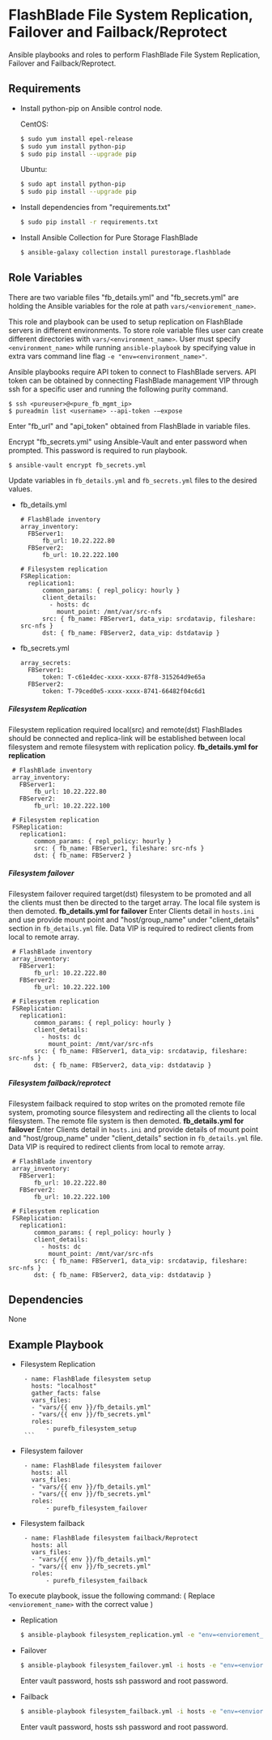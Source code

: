FlashBlade File System Replication, Failover and Failback/Reprotect
=========

Ansible playbooks and roles to perform FlashBlade File System Replication, Failover and Failback/Reprotect.

Requirements
------------

* Install python-pip on Ansible control node.

  CentOS:
    ```bash
    $ sudo yum install epel-release
    $ sudo yum install python-pip
    $ sudo pip install --upgrade pip
    ```
  Ubuntu:
    ```bash
    $ sudo apt install python-pip
    $ sudo pip install --upgrade pip
    ```

* Install dependencies from "requirements.txt"
    ```bash
    $ sudo pip install -r requirements.txt 
    ```
* Install Ansible Collection for Pure Storage FlashBlade
    ```bash
    $ ansible-galaxy collection install purestorage.flashblade
    ```

Role Variables
--------------

There are two variable files "fb_details.yml" and "fb_secrets.yml" are holding the Ansible variables for the role at path `vars/<enviorement_name>`. 

This role and playbook can be used to setup replication on FlashBlade servers in different environments. To store role variable files user can create different directories with `vars/<environment_name>`. User must specify `<environment_name>` while running `ansible-playbook` by specifying value in extra vars command line flag `-e "env=<environment_name>"`.

Ansible playbooks require API token to connect to FlashBlade servers. API token can be obtained by connecting FlashBlade management VIP through ssh for a specific user and running the following purity command.
   ```
   $ ssh <pureuser>@<pure_fb_mgmt_ip>
   $ pureadmin list <username> --api-token -–expose
   ```
Enter "fb_url" and "api_token" obtained from FlashBlade in variable files.

Encrypt "fb_secrets.yml" using Ansible-Vault and enter password when prompted. This password is required to run playbook.
```
$ ansible-vault encrypt fb_secrets.yml
```

Update variables in `fb_details.yml` and `fb_secrets.yml` files to the desired values.

* fb_details.yml
    ```
    # FlashBlade inventory
    array_inventory:               
      FBServer1:
          fb_url: 10.22.222.80
      FBServer2:
          fb_url: 10.22.222.100

    # Filesystem replication
    FSReplication:       
      replication1:
          common_params: { repl_policy: hourly }
          client_details:
            - hosts: dc
              mount_point: /mnt/var/src-nfs
          src: { fb_name: FBServer1, data_vip: srcdatavip, fileshare: src-nfs }
          dst: { fb_name: FBServer2, data_vip: dstdatavip }             
    ```

* fb_secrets.yml
    ```
    array_secrets:               
      FBServer1:
          token: T-c61e4dec-xxxx-xxxx-87f8-315264d9e65a
      FBServer2:
          token: T-79ced0e5-xxxx-xxxx-8741-66482f04c6d1 
    ```
 
 ##### Filesystem Replication 
   Filesystem replication required local(src) and remote(dst) FlashBlades should be connected and replica-link will be established between local filesystem and remote filesystem with replication policy. 
   **fb_details.yml for replication**
   ```
    # FlashBlade inventory
    array_inventory:               
      FBServer1:
          fb_url: 10.22.222.80
      FBServer2:
          fb_url: 10.22.222.100

    # Filesystem replication
    FSReplication:       
      replication1:
          common_params: { repl_policy: hourly }
          src: { fb_name: FBServer1, fileshare: src-nfs }
          dst: { fb_name: FBServer2 }                      
   ```
 
 ##### Filesystem failover 
   Filesystem failover required target(dst) filesystem to be promoted and all the clients must then be directed to the target array. The local file system is then demoted.
   **fb_details.yml for failover**
   Enter Clients detail in `hosts.ini` and use provide mount point and "host/group_name" under "client_details" section in `fb_details.yml` file.
   Data VIP is required to redirect clients from local to remote array.

   ```
    # FlashBlade inventory
    array_inventory:               
      FBServer1:
          fb_url: 10.22.222.80
      FBServer2:
          fb_url: 10.22.222.100

    # Filesystem replication
    FSReplication:       
      replication1:
          common_params: { repl_policy: hourly }
          client_details:
            - hosts: dc
              mount_point: /mnt/var/src-nfs
          src: { fb_name: FBServer1, data_vip: srcdatavip, fileshare: src-nfs }
          dst: { fb_name: FBServer2, data_vip: dstdatavip }                        
   ``` 
 ##### Filesystem failback/reprotect 
   Filesystem failback required to stop writes on the promoted remote file system, promoting source filesystem and redirecting all the clients to local filesystem. The remote file system is then demoted.
   **fb_details.yml for failover**
   Enter Clients detail in `hosts.ini` and provide details of mount point and "host/group_name" under "client_details" section in `fb_details.yml` file.
   Data VIP is required to redirect clients from local to remote array.
   
   ```
    # FlashBlade inventory
    array_inventory:               
      FBServer1:
          fb_url: 10.22.222.80
      FBServer2:
          fb_url: 10.22.222.100

    # Filesystem replication
    FSReplication:       
      replication1:
          common_params: { repl_policy: hourly }
          client_details:
            - hosts: dc
              mount_point: /mnt/var/src-nfs
          src: { fb_name: FBServer1, data_vip: srcdatavip, fileshare: src-nfs }
          dst: { fb_name: FBServer2, data_vip: dstdatavip }                        
   ``` 

Dependencies
------------

None

Example Playbook
----------------

* Filesystem Replication
     
     ```
      - name: FlashBlade filesystem setup
        hosts: "localhost"
        gather_facts: false
        vars_files:
        - "vars/{{ env }}/fb_details.yml"
        - "vars/{{ env }}/fb_secrets.yml"
        roles:
            - purefb_filesystem_setup
      ```

* Filesystem failover
     ```
      - name: FlashBlade filesystem failover
        hosts: all
        vars_files:
        - "vars/{{ env }}/fb_details.yml"
        - "vars/{{ env }}/fb_secrets.yml"
        roles:
            - purefb_filesystem_failover
     ```
* Filesystem failback
     ```
      - name: FlashBlade filesystem failback/Reprotect
        hosts: all
        vars_files:
        - "vars/{{ env }}/fb_details.yml"
        - "vars/{{ env }}/fb_secrets.yml"
        roles:
            - purefb_filesystem_failback
     ```
To execute playbook, issue the following command:
( Replace `<enviorement_name>` with the correct value )
* Replication
   ```bash
   $ ansible-playbook filesystem_replication.yml -e "env=<enviorement_name>" --ask-vault-pass
   ```
* Failover
   ```bash
   $ ansible-playbook filesystem_failover.yml -i hosts -e "env=<enviorement_name>" --ask-vault-pass -k -K
   ```
   Enter vault password, hosts ssh password and root password.

* Failback
   ```bash
   $ ansible-playbook filesystem_failback.yml -i hosts -e "env=<enviorement_name>" --ask-vault-pass -k -K
   ```
   Enter vault password, hosts ssh password and root password.
